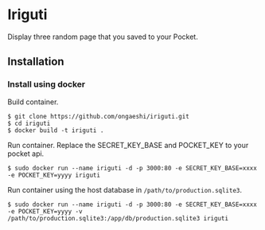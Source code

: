 # Iriguti

Display three random page that you saved to your Pocket.

## Installation

### Install using docker

Build container.

```
$ git clone https://github.com/ongaeshi/iriguti.git
$ cd iriguti
$ docker build -t iriguti .
```

Run container. Replace the SECRET_KEY_BASE and POCKET_KEY to your pocket api.

```
$ sudo docker run --name iriguti -d -p 3000:80 -e SECRET_KEY_BASE=xxxx -e POCKET_KEY=yyyy iriguti
```

Run container using the host database in `/path/to/production.sqlite3`.

```
$ sudo docker run --name iriguti -d -p 3000:80 -e SECRET_KEY_BASE=xxxx -e POCKET_KEY=yyyy -v /path/to/production.sqlite3:/app/db/production.sqlite3 iriguti
```


